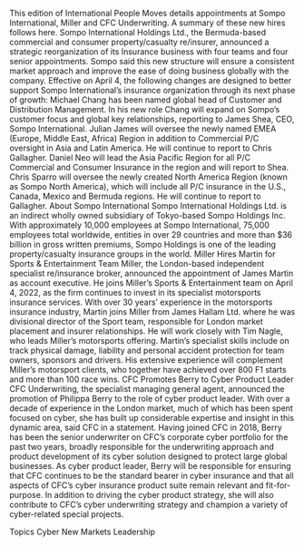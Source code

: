 This edition of International People Moves details appointments at Sompo International, Miller and CFC Underwriting.
A summary of these new hires follows here.
Sompo International Holdings Ltd., the Bermuda-based commercial and consumer property/casualty re/insurer, announced a strategic reorganization of its Insurance business with four teams and four senior appointments.
Sompo said this new structure will ensure a consistent market approach and improve the ease of doing business globally with the company.
Effective on April 4, the following changes are designed to better support Sompo International’s insurance organization through its next phase of growth:
Michael Chang has been named global head of Customer and Distribution Management. In his new role Chang will expand on Sompo’s customer focus and global key relationships, reporting to James Shea, CEO, Sompo International.
Julian James will oversee the newly named EMEA (Europe, Middle East, Africa) Region in addition to Commercial P/C oversight in Asia and Latin America. He will continue to report to Chris Gallagher.
Daniel Neo will lead the Asia Pacific Region for all P/C Commercial and Consumer Insurance in the region and will report to Shea.
Chris Sparro will oversee the newly created North America Region (known as Sompo North America), which will include all P/C insurance in the U.S., Canada, Mexico and Bermuda regions. He will continue to report to Gallagher.
About Sompo International
Sompo International Holdings Ltd. is an indirect wholly owned subsidiary of Tokyo-based Sompo Holdings Inc. With approximately 10,000 employees at Sompo International, 75,000 employees total worldwide, entities in over 29 countries and more than $36 billion in gross written premiums, Sompo Holdings is one of the leading property/casualty insurance groups in the world.
Miller Hires Martin for Sports & Entertainment Team
Miller, the London-based independent specialist re/insurance broker, announced the appointment of James Martin as account executive. He joins Miller’s Sports & Entertainment team on April 4, 2022, as the firm continues to invest in its specialist motorsports insurance services.
With over 30 years’ experience in the motorsports insurance industry, Martin joins Miller from James Hallam Ltd. where he was divisional director of the Sport team, responsible for London market placement and insurer relationships. He will work closely with Tim Nagle, who leads Miller’s motorsports offering.
Martin’s specialist skills include on track physical damage, liability and personal accident protection for team owners, sponsors and drivers. His extensive experience will complement Miller’s motorsport clients, who together have achieved over 800 F1 starts and more than 100 race wins.
CFC Promotes Berry to Cyber Product Leader
CFC Underwriting, the specialist managing general agent, announced the promotion of Philippa Berry to the role of cyber product leader.
With over a decade of experience in the London market, much of which has been spent focused on cyber, she has built up considerable expertise and insight in this dynamic area, said CFC in a statement. Having joined CFC in 2018, Berry has been the senior underwriter on CFC’s corporate cyber portfolio for the past two years, broadly responsible for the underwriting approach and product development of its cyber solution designed to protect large global businesses.
As cyber product leader, Berry will be responsible for ensuring that CFC continues to be the standard bearer in cyber insurance and that all aspects of CFC’s cyber insurance product suite remain relevant and fit-for-purpose. In addition to driving the cyber product strategy, she will also contribute to CFC’s cyber underwriting strategy and champion a variety of cyber-related special projects.

Topics
Cyber
New Markets
Leadership

